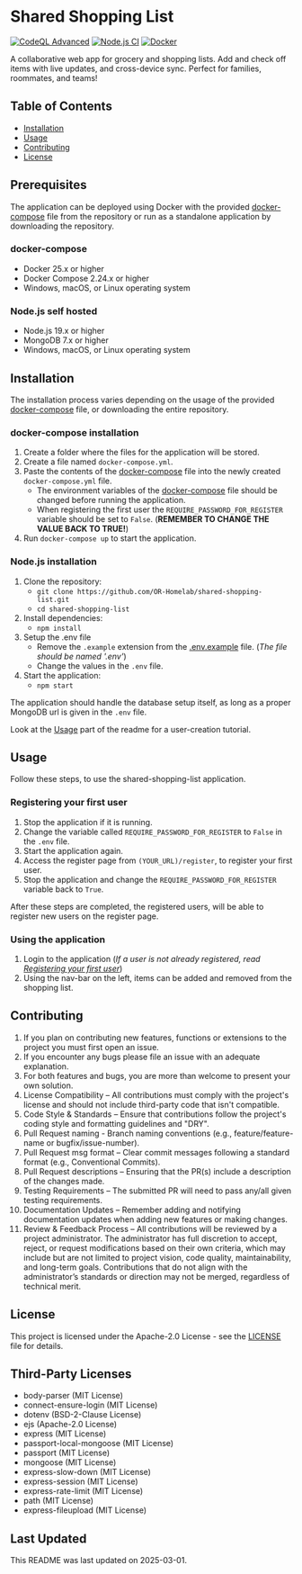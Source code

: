 # Shared Shopping List

[![CodeQL Advanced](https://github.com/OR-Homelab/shared-shopping-list/actions/workflows/codeql.yml/badge.svg?branch=main)](https://github.com/OR-Homelab/shared-shopping-list/actions/workflows/codeql.yml)
[![Node.js CI](https://github.com/OR-Homelab/shared-shopping-list/actions/workflows/node.js.yml/badge.svg)](https://github.com/OR-Homelab/shared-shopping-list/actions/workflows/node.js.yml)
[![Docker](https://github.com/OR-Homelab/shared-shopping-list/actions/workflows/docker-publish.yml/badge.svg)](https://github.com/OR-Homelab/shared-shopping-list/actions/workflows/docker-publish.yml)

A collaborative web app for grocery and shopping lists. Add and check off items with live updates, and cross-device sync. Perfect for families, roommates, and teams!

## Table of Contents

- [Installation](#installation)
- [Usage](#usage)
- [Contributing](#contributing)
- [License](#license)

## Prerequisites

The application can be deployed using Docker with the provided [docker-compose](./docker-compose.yml) file from the repository or run as a standalone application by downloading the repository.

### docker-compose

- Docker 25.x or higher
- Docker Compose 2.24.x or higher
- Windows, macOS, or Linux operating system

### Node.js self hosted

- Node.js 19.x or higher
- MongoDB 7.x or higher
- Windows, macOS, or Linux operating system

## Installation

The installation process varies depending on the usage of the provided [docker-compose](./docker-compose.yml) file, or downloading the entire repository.

### docker-compose installation

1. Create a folder where the files for the application will be stored.
2. Create a file named `docker-compose.yml`.
3. Paste the contents of the [docker-compose](./docker-compose.yml) file into the newly created `docker-compose.yml` file.
   - The environment variables of the [docker-compose](./docker-compose.yml) file should be changed before running the application.
   - When registering the first user the `REQUIRE_PASSWORD_FOR_REGISTER` variable should be set to `False`. (**REMEMBER TO CHANGE THE VALUE BACK TO TRUE!**)
4. Run `docker-compose up` to start the application.

### Node.js installation

1. Clone the repository:
   - `git clone https://github.com/OR-Homelab/shared-shopping-list.git`
   - `cd shared-shopping-list`
2. Install dependencies:
   - `npm install`
3. Setup the .env file
   - Remove the `.example` extension from the [.env.example](./.env.example) file. (_The file should be named '.env'_)
   - Change the values in the `.env` file.
4. Start the application:
   - `npm start`

The application should handle the database setup itself, as long as a proper MongoDB url is given in the `.env` file.

Look at the [Usage](#usage) part of the readme for a user-creation tutorial.

## Usage

Follow these steps, to use the shared-shopping-list application.

### Registering your first user

1. Stop the application if it is running.
2. Change the variable called `REQUIRE_PASSWORD_FOR_REGISTER` to `False` in the `.env` file.
3. Start the application again.
4. Access the register page from `(YOUR_URL)/register`, to register your first user.
5. Stop the application and change the `REQUIRE_PASSWORD_FOR_REGISTER` variable back to `True`.

After these steps are completed, the registered users, will be able to register new users on the register page.

### Using the application

1. Login to the application (_If a user is not already registered, read [Registering your first user](#registering-your-first-user)_)
2. Using the nav-bar on the left, items can be added and removed from the shopping list.

## Contributing

1. If you plan on contributing new features, functions or extensions to the project you must first open an issue.
2. If you encounter any bugs please file an issue with an adequate explanation.
3. For both features and bugs, you are more than welcome to present your own solution.
4. License Compatibility – All contributions must comply with the project's license and should not include third-party code that isn't compatible.
5. Code Style & Standards – Ensure that contributions follow the project's coding style and formatting guidelines and "DRY".
6. Pull Request naming - Branch naming conventions (e.g., feature/feature-name or bugfix/issue-number).
7. Pull Request msg format – Clear commit messages following a standard format (e.g., Conventional Commits).
8. Pull Request descriptions – Ensuring that the PR(s) include a description of the changes made.
9. Testing Requirements – The submitted PR will need to pass any/all given testing requirements.
10. Documentation Updates – Remember adding and notifying documentation updates when adding new features or making changes.
11. Review & Feedback Process – All contributions will be reviewed by a project administrator. The administrator has full discretion to accept, reject, or request modifications based on their own criteria, which may include but are not limited to project vision, code quality, maintainability, and long-term goals. Contributions that do not align with the administrator’s standards or direction may not be merged, regardless of technical merit.

## License

This project is licensed under the Apache-2.0 License - see the [LICENSE](LICENSE) file for details.

## Third-Party Licenses

- body-parser (MIT License)
- connect-ensure-login (MIT License)
- dotenv (BSD-2-Clause License)
- ejs (Apache-2.0 License)
- express (MIT License)
- passport-local-mongoose (MIT License)
- passport (MIT License)
- mongoose (MIT License)
- express-slow-down (MIT License)
- express-session (MIT License)
- express-rate-limit (MIT License)
- path (MIT License)
- express-fileupload (MIT License)

## Last Updated

This README was last updated on 2025-03-01.
